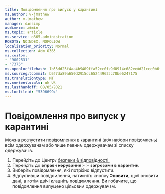 ```yaml
---
title: Повідомлення про випуск у карантині
ms.author: v-jmathew
author: v-jmathew
manager: dansimp
audience: Admin
ms.topic: article
ms.service: o365-administration
ROBOTS: NOINDEX, NOFOLLOW
localization_priority: Normal
ms.collection: Adm_O365
ms.custom:
- "9002531"
- "7375"
ms.openlocfilehash: 1b53dd25f4aa4b9409ffa52cc0fa9d0914c682ee0d21ccc0b6f0b484a3186626
ms.sourcegitcommit: b5f7da89a650d2915dc652449623c78be6247175
ms.translationtype: MT
ms.contentlocale: uk-UA
ms.lasthandoff: 08/05/2021
ms.locfileid: "53966994"
---
```

# <a name="release-quarantined-messages"></a>Повідомлення про випуск у карантині

Можна розпустити повідомлення в карантині (або набори повідомлень) всім одержувачам або лише певним одержувачам зі списку одержувачів.

1. Перейдіть до Центру [безпеки & відповідності.](https://go.microsoft.com/fwlink/p/?linkid=2077143)
2. Перейдіть до **вправи керування**  >    >  **загрозами в карантин.**
3. Виберіть повідомлення, які потрібно відпустити.
4. Відпустивши повідомлення, натисніть кнопку **Оновити,** щоб оновити дані, а потім двічі клацніть повідомлення. Ви побачите, що повідомлення випущено цільовим одержувачам.
